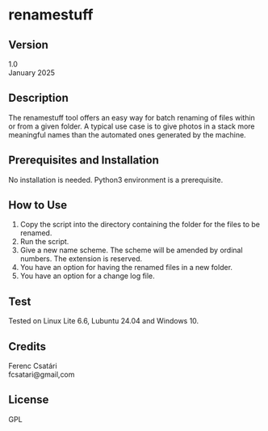 # renamestuff
## Version
1.0\
January 2025
## Description
The renamestuff tool offers an easy way for batch renaming of files within or from a given folder. A typical use case is to give photos in a stack more meaningful names than the automated ones generated by the machine.
## Prerequisites and Installation
No installation is needed. Python3 environment is a prerequisite.
## How to Use
1. Copy the script into the directory containing the folder for the files to be renamed.
2. Run the script.
3. Give a new name scheme. The scheme will be amended by ordinal numbers. The extension is reserved.
4. You have an option for having the renamed files in a new folder.
5. You have an option for a change log file.
## Test
Tested on Linux Lite 6.6, Lubuntu 24.04 and Windows 10.
## Credits
Ferenc Csatári\
fcsatari@gmail,com
## License
GPL

